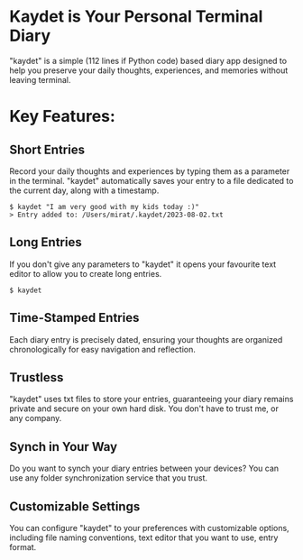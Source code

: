 # Kaydet is Your Personal Terminal Diary

"kaydet" is a simple (112 lines if Python code) based diary app designed to
help you preserve your daily thoughts, experiences, and memories without 
leaving terminal.

# Key Features:

## Short Entries

Record your daily thoughts and experiences by typing them as a parameter in
the terminal. "kaydet" automatically saves your entry to a file dedicated to
the current day, along with a timestamp.

    $ kaydet "I am very good with my kids today :)"
    > Entry added to: /Users/mirat/.kaydet/2023-08-02.txt

## Long Entries

If you don't give any parameters to "kaydet" it opens your favourite text
editor to allow you to create long entries.

    $ kaydet

## Time-Stamped Entries

Each diary entry is precisely dated, ensuring your thoughts are organized
chronologically for easy navigation and reflection.

## Trustless

"kaydet" uses txt files to store your entries, guaranteeing your diary
remains private and secure on your own hard disk. You don't have to trust me,
or any company.

## Synch in Your Way

Do you want to synch your diary entries between your devices? You can use any
folder synchronization service that you trust.

## Customizable Settings

You can configure "kaydet" to your preferences with customizable options,
including file naming conventions, text editor that you want to use, entry
format.


